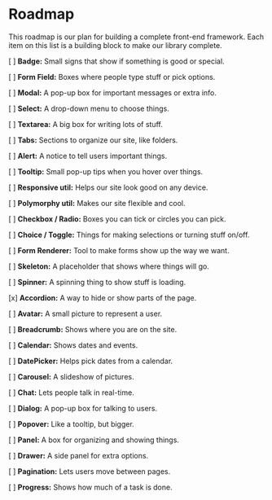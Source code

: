 # Roadmap

This roadmap is our plan for building a complete front-end framework. Each item on this list is  a building block to make our library complete.

[ ] **Badge:** Small signs that show if something is good or special.

[ ] **Form Field:** Boxes where people type stuff or pick options.

[ ] **Modal:** A pop-up box for important messages or extra info.

[ ] **Select:** A drop-down menu to choose things.

[ ] **Textarea:** A big box for writing lots of stuff.

[ ] **Tabs:** Sections to organize our site, like folders.

[ ] **Alert:** A notice to tell users important things.

[ ] **Tooltip:** Small pop-up tips when you hover over things.

[ ] **Responsive util:** Helps our site look good on any device.

[ ] **Polymorphy util:** Makes our site flexible and cool.

[ ] **Checkbox / Radio:** Boxes you can tick or circles you can pick.

[ ] **Choice / Toggle:** Things for making selections or turning stuff on/off.

[ ] **Form Renderer:** Tool to make forms show up the way we want.

[ ] **Skeleton:** A placeholder that shows where things will go.

[ ] **Spinner:** A spinning thing to show stuff is loading.

[x] **Accordion:** A way to hide or show parts of the page.

[ ] **Avatar:** A small picture to represent a user.

[ ] **Breadcrumb:** Shows where you are on the site.

[ ] **Calendar:** Shows dates and events.

[ ] **DatePicker:** Helps pick dates from a calendar.

[ ] **Carousel:** A slideshow of pictures.

[ ] **Chat:** Lets people talk in real-time.

[ ] **Dialog:** A pop-up box for talking to users.

[ ] **Popover:** Like a tooltip, but bigger.

[ ] **Panel:** A box for organizing and showing things.

[ ] **Drawer:** A side panel for extra options.

[ ] **Pagination:** Lets users move between pages.

[ ] **Progress:** Shows how much of a task is done.